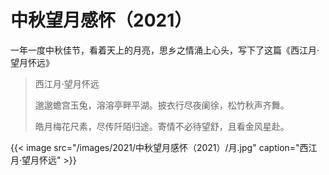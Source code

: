 # 中秋望月感怀（2021）


一年一度中秋佳节，看着天上的月亮，思乡之情涌上心头，写下了这篇《西江月·望月怀远》

> 西江月·望月怀远
> 
> 邈邈蟾宫玉兔，溶溶亭畔平湖。披衣行尽夜阑徐，松竹秋声齐舞。
> 
> 皓月梅花尺素，尽传阡陌归途。寄情不必待望舒，且看金风星赴。

{{< image src="/images/2021/中秋望月感怀（2021）/月.jpg" caption="西江月·望月怀远" >}}

